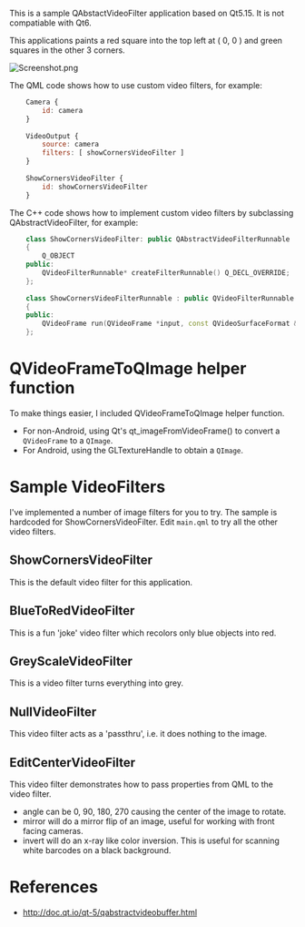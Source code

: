 This is a sample QAbstactVideoFilter application based on Qt5.15.
It is not compatiable with Qt6.

This applications paints a red square into the top left at ( 0, 0 ) and green squares in the other 3 corners.

![Screenshot.png](Screenshot.png)

The QML code shows how to use custom video filters, for example:

```qml
    Camera {
        id: camera
    }
    
    VideoOutput {
        source: camera
        filters: [ showCornersVideoFilter ]
    }
    
    ShowCornersVideoFilter {
        id: showCornersVideoFilter
    }
```

The C++ code shows how to implement custom video filters by subclassing QAbstractVideoFilter, for example:

```c++
    class ShowCornersVideoFilter: public QAbstractVideoFilterRunnable
    {
        Q_OBJECT
    public:
        QVideoFilterRunnable* createFilterRunnable() Q_DECL_OVERRIDE;
    };
    
    class ShowCornersVideoFilterRunnable : public QVideoFilterRunnable
    {
    public:
        QVideoFrame run(QVideoFrame *input, const QVideoSurfaceFormat &surfaceFormat, RunFlags flags) Q_DECL_OVERRIDE;
    };
```

# QVideoFrameToQImage helper function

To make things easier, I included QVideoFrameToQImage helper function.

 - For non-Android, using Qt's qt_imageFromVideoFrame() to convert a `QVideoFrame` to a `QImage`.
 - For Android, using the GLTextureHandle to obtain a `QImage`.

# Sample VideoFilters

I've implemented a number of image filters for you to try.
The sample is hardcoded for ShowCornersVideoFilter.
Edit `main.qml` to try all the other video filters.

## ShowCornersVideoFilter

This is the default video filter for this application.

## BlueToRedVideoFilter

This is a fun 'joke' video filter which recolors only blue objects into red.

## GreyScaleVideoFilter

This is a video filter turns everything into grey.

## NullVideoFilter

This video filter acts as a 'passthru', i.e. it does nothing to the image.

## EditCenterVideoFilter

This video filter demonstrates how to pass properties from QML to the video filter.

 - angle can be 0, 90, 180, 270 causing the center of the image to rotate.
 - mirror will do a mirror flip of an image, useful for working with front facing cameras.
 - invert will do an x-ray like color inversion. This is useful for scanning white barcodes on a black background.

# References

 - http://doc.qt.io/qt-5/qabstractvideobuffer.html
